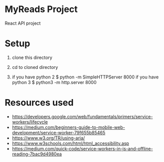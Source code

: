 # MyReads Project

React API project

# Setup

1. clone this directory  

2. cd to cloned directory

3. if you have python 2 $ python -m SimpleHTTPServer 8000 if you have python 3 $ python3 -m http.server 8000

# Resources used
- https://developers.google.com/web/fundamentals/primers/service-workers/lifecycle
- https://medium.com/beginners-guide-to-mobile-web-development/service-worker-79f655b85465
- https://www.w3.org/TR/using-aria/
- https://www.w3schools.com/html/html_accessibility.asp
- https://medium.com/quick-code/service-workers-in-js-and-offline-reading-7bac9d4980ea